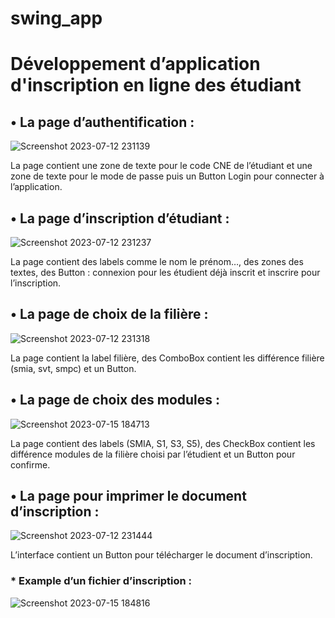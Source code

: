 # swing_app
# Développement d’application d'inscription en ligne des étudiant


## • La page d’authentification :

![Screenshot 2023-07-12 231139](https://github.com/hicham-zakroum/swing_app/assets/58310555/6655bb70-40c9-4aa7-b44a-54685913897d)

La page contient une zone de texte pour le code CNE de l’étudiant et une zone de texte pour le mode de passe puis un Button Login pour connecter à l’application.



## • La page d’inscription d’étudiant :

![Screenshot 2023-07-12 231237](https://github.com/hicham-zakroum/swing_app/assets/58310555/872c13c3-daeb-4732-ae37-4f64c1990587)


La page contient des labels comme le nom le prénom…, des zones des textes, des Button : connexion pour les étudient déjà inscrit et inscrire pour l’inscription.



## • La page de choix de la filière :

![Screenshot 2023-07-12 231318](https://github.com/hicham-zakroum/swing_app/assets/58310555/d750e4ba-2bc8-4e1f-bf10-ef49d6b77243)

La page contient la label filière, des ComboBox contient les différence filière (smia, svt, smpc) et un Button.



## • La page de choix des modules :

![Screenshot 2023-07-15 184713](https://github.com/hicham-zakroum/swing_app/assets/58310555/9f793e21-53f7-4153-9e83-3d7f25a46a81)

 La page contient des labels (SMIA, S1, S3, S5), des CheckBox contient les différence modules de la filière choisi par l’étudient et un Button pour confirme.




 ## • La page pour imprimer le document d’inscription :
 
 ![Screenshot 2023-07-12 231444](https://github.com/hicham-zakroum/swing_app/assets/58310555/ec0e57c8-900d-4ef3-8eb9-2d9cd3eef5b0)

 L’interface contient un Button pour télécharger le document d’inscription.



   ### * Example d’un fichier d’inscription :  

   ![Screenshot 2023-07-15 184816](https://github.com/hicham-zakroum/swing_app/assets/58310555/7ede5d04-1036-49e5-a32d-e4602f043160)

